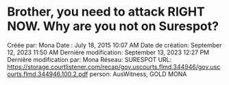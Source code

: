 # Brother, you need to attack RIGHT NOW. Why are you not on Surespot?

Créée par: Mona
Date : July 18, 2015 10:07 AM
Date de création: September 12, 2023 11:50 AM
Dernière modification: September 13, 2023 12:27 PM
Dernière modification par: Mona
Réseau: SURESPOT
URL: https://storage.courtlistener.com/recap/gov.uscourts.flmd.344946/gov.uscourts.flmd.344946.100.2.pdf
person: AusWitness, GOLD MONA